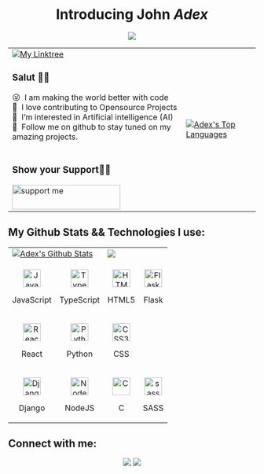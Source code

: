 <div align="center"> <h1 align="center"> Introducing John <em>Adex</em> </h1> 
	<img id="preview" src="https://komarev.com/ghpvc/?username=realjohnadex&color=grey"> 
</div>
<table>
  <tr>
    <td valign="center">
      <a href="https://linktr.ee/realjohnadex">
        <img src="https://img.shields.io/badge/my_Linktree-00008b?style=for-the-badge&logo=ko-fi&logoColor=white" alt="My Linktree"/>
	    </a>
      <p>
        <h3>Salut 👋🏾</h3>
        😜 &nbsp;I am making the world better with code
        <br/>
        🌱 &nbsp;I love contributing to Opensource Projects
        <br/>
        🙂 &nbsp;I’m interested in Artificial intelligence (AI) 
        <br />
        💞️ &nbsp;Follow me on github to stay tuned on my amazing projects.
        <br/>
        <br />
	    <h3>Show your Support🤝🏽</h3>
        <a href="#"><img align="left" src="https://cdn.buymeacoffee.com/buttons/v2/default-yellow.png" height="50" width="220" alt="support me" /> <a/>
	</a>
      </p>
  </td>
  <td>
    <p>
      <a href="https://github.com/realjohnadex"><img alt="Adex's Top Languages" src="https://github-readme-stats.vercel.app/api/top-langs/?username=realjohnadex&langs_count=8&count_private=true&theme=transparent&hide_border=true&bg_color=1d2a3a"/></a>
        <br/>
       </p>
    </td>
  </tr>
<!--   <tr>
    <td>
      <a href="https://app.daily.dev/realjohnadex"><img src="https://api.daily.dev/devcards/fa892ad478f046b5a81b938bbe6d6f73.png?r=rul" width="400" alt="Adex's Dev Card"/></a>
    </td>
  </tr> -->
</table>


## My Github Stats && Technologies I use:
 
<table>
  <tr>
    <td colspan=2>
      <a href="https://github.com/realjohnadex"><img alt="Adex's Github Stats" src="https://github-readme-stats.vercel.app/api?username=realjohnadex&show_icons=true&count_private=true&theme=react&hide_border=true&bg_color=1d2a3a" /></a>
    </td>
    <td colspan=2>
      <a href="http://www.github.com/realjohnadex"><img src="https://github-readme-streak-stats.herokuapp.com/?user=realjohnadex&stroke=ffffff&background=1d2a3a&ring=5BCDEC&fire=5BCDEC&currStreakNum=ffffff&currStreakLabel=5BCDEC&sideNums=ffffff&sideLabels=ffffff&dates=ffffff&hide_border=true" /></a>
    </td>
 </tr>
  <tr>
   <td>
      <p align="center">
        <a href="https://developer.mozilla.org/en-US/docs/Web/JavaScript" target="_blank" rel="noreferrer">
          <img src="https://raw.githubusercontent.com/danielcranney/readme-generator/main/public/icons/skills/javascript-colored.svg" width="36" height="36" alt="JavaScript" />
        </a>
        <p align="center">JavaScript</p>
      </p>
    </td>
    <td>           
      <p align="center">
        <a href="https://www.typescriptlang.org/" target="_blank" rel="noreferrer">
          <img src="https://raw.githubusercontent.com/danielcranney/readme-generator/main/public/icons/skills/typescript-colored.svg" width="36" height="36" alt="TypeScript" />
      </a>
        <p align="center">TypeScript</p>
      </p>
    </td>
    <td>
      <p align="center">
        <a href="https://developer.mozilla.org/en-US/docs/Glossary/HTML5" target="_blank" rel="noreferrer">
          <img src="https://raw.githubusercontent.com/danielcranney/readme-generator/main/public/icons/skills/html5-colored.svg" width="36" height="36" alt="HTML5" />
        </a>
        <p align="center">HTML5</p>
      </p>
    </td>
    <td>
      <p align="center">
        <a href="https://flask.palletsprojects.com/en/2.2.x/" target="_blank" rel="noreferrer">
          <img src="https://raw.githubusercontent.com/danielcranney/readme-generator/main/public/icons/skills/flask.svg" width="36" height="36" alt="Flask" />
        </a>
        <p align="center">Flask</p>
      </p>
    </td>
  </tr>
  <tr>
    <td>
      <p align="center">
        <a href="https://reactjs.org/" target="_blank" rel="noreferrer">
          <img src="https://raw.githubusercontent.com/danielcranney/readme-generator/main/public/icons/skills/react-colored.svg" width="36" height="36" alt="React" />
        </a>
        <p align="center">React</p>
      </p>
    </td>
    <td>
      <p align="center">
        <a href="https://www.python.org/" target="_blank" rel="noreferrer">
          <img src="https://raw.githubusercontent.com/danielcranney/readme-generator/main/public/icons/skills/python-colored.svg" width="36" height="36" alt="Python" />
      </a>
        <p align="center">Python</p>
      </p>
    </td>
    <td>
      <p align="center">
        <a href="https://www.w3.org/TR/CSS/#css" target="_blank" rel="noreferrer">
          <img src="https://raw.githubusercontent.com/danielcranney/readme-generator/main/public/icons/skills/css3-colored.svg" width="36" height="36" alt="CSS3" />
      </a>
        <p align="center">CSS</p>
      </p>
    </td>
  </tr>
  <tr>
    <td>      
      <p align="center">
        <a href="https://docs.djangoproject.com/en/4.1/" target="_blank" rel="noreferrer">
          <img src="https://raw.githubusercontent.com/danielcranney/readme-generator/main/public/icons/skills/django.svg" width="36" height="36" alt="Django" />
        </a>
        <p align="center">Django</p>
      </p>
    </td>
    <td>            
      <p align="center">
        <a href="https://nodejs.org/en/" target="_blank" rel="noreferrer">
        <img src="https://raw.githubusercontent.com/danielcranney/readme-generator/main/public/icons/skills/nodejs-colored.svg" width="36" height="36" alt="NodeJS" />
      </a>
        <p align="center">NodeJS</p>
      </p>
    </td>
    <td>           
      <p align="center">
        <a href="https://devdocs.io/c/" target="_blank" rel="noreferrer">
          <img src="https://raw.githubusercontent.com/danielcranney/readme-generator/main/public/icons/skills/c-colored.svg" width="36" height="36" alt="C" />
        </a>
        <p align="center">C</p>
      </p>
    </td>
    <td>
      <p align="center">
        <a href="https://sass-lang.com/documentation/" target="_blank" rel="noreferrer">
          <img src="https://raw.githubusercontent.com/danielcranney/readme-generator/main/public/icons/skills/sass-colored.svg" width="36" height="36" alt="sass" />
      </a>
        <p align="center">SASS</p>
      </p>
    </td>
  </tr>

</table>


## Connect with me:

<p align="center">
  <a href = "https://www.linkedin.com/in/realjohnadex"><img src="https://img.icons8.com/fluent/48/000000/linkedin.png"/></a>
<a href = "https://twitter.com/realjohnadex"><img src="https://img.icons8.com/fluent/48/000000/twitter.png"/></a>
</p>

<!---
realJohnAdex/realJohnAdex is a ✨ special ✨ repository because its `README.md` (this file) appears on your GitHub profile.
You can click the Preview link to take a look at your changes.
--->

